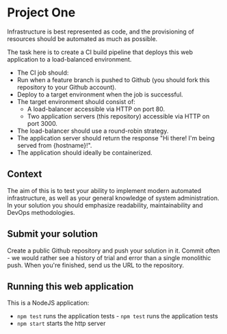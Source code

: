 # Project One	
Infrastructure is best represented as code, and the provisioning of resources should be automated as much as possible.	

The task here is to create a CI build pipeline that deploys this web application to a load-balanced	
environment.

 * The CI job should:	
  * Run when a feature branch is pushed to Github (you should fork this repository to your Github account).
  * Deploy to a target environment when the job is successful.	
* The target environment should consist of:	
  * A load-balancer accessible via HTTP on port 80.	
  * Two application servers (this repository) accessible via HTTP on port 3000.	
* The load-balancer should use a round-robin strategy.	
* The application server should return the response "Hi there! I'm being served from {hostname}!".	
* The application should ideally be containerized.

 ## Context	
The aim of this is to test your ability to implement modern automated infrastructure, as well as your general knowledge of system administration. In your solution you should emphasize readability, maintainability and DevOps methodologies.	

 ## Submit your solution	
Create a public Github repository and push your solution in it. Commit often - we would rather see a history of trial and error than a single monolithic push. When you're finished, send us the URL to the repository.	

 ## Running this web application	
 This is a NodeJS application:

- `npm test` runs the application tests	- `npm test` runs the application tests
- `npm start` starts the http server
